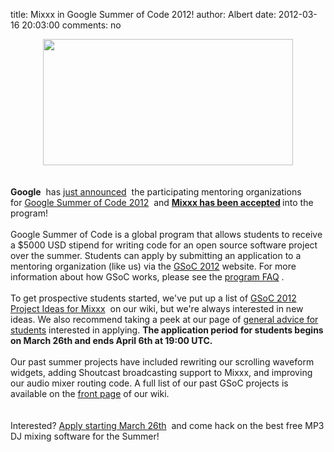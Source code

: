title: Mixxx in Google Summer of Code 2012!
author: Albert
date: 2012-03-16 20:03:00
comments: no

<div class="separator" style="clear: both; text-align: center;"><a href="http://www.google-melange.com/gsoc/homepage/google/gsoc2012" imageanchor="1" style="margin-left: 1em; margin-right: 1em;"><img border="0" height="202" src="{% static '/static/images/news/gsoc-2012-logo-color.png' %}" width="400" />
</a>
</div>
<span style="font-weight: bold;"><br />
</span>
<br />
<span style="font-weight: bold;">Google</span>
&nbsp;has <a href="http://google-opensource.blogspot.com/2012/03/mentoring-organizations-for-google.html">just announced</a>
&nbsp;the participating mentoring organizations for&nbsp;<a href="http://www.google-melange.com/gsoc/homepage/google/gsoc2012">Google Summer of Code 2012</a>
&nbsp;and&nbsp;<b><a href="http://www.google-melange.com/gsoc/org/google/gsoc2012/mixxx">Mixxx&nbsp;has been accepted</a>
</b>
 into the program!<br />
<br />
Google Summer of Code is a global program that allows students to receive a $5000 USD stipend for writing code for an open source software project over the summer. Students can apply by submitting an application to a mentoring organization (like us) via the&nbsp;<a href="http://www.google-melange.com/gsoc/homepage/google/gsoc2012">GSoC 2012</a>
 website. For more information about how GSoC works, please see the&nbsp;<a href="http://www.google-melange.com/gsoc/document/show/gsoc_program/google/gsoc2012/faqs">program FAQ</a>
.<br />
<br />
To get prospective students started, we've put up a list of <a href="https://github.com/mixxxdj/mixxx/wiki/gsoc2012ideas">GSoC 2012 Project Ideas for Mixxx</a>
&nbsp;on our wiki, but we're always interested in new ideas. We also recommend taking a peek at our page of&nbsp;<a href="https://github.com/mixxxdj/mixxx/wiki/gsocadvice">general advice for students</a>
 interested in applying. <b>The application period for students begins on March 26th and ends April 6th at 19:00 UTC.&nbsp;</b>
<br />
<br />
Our past summer projects have included rewriting our scrolling waveform widgets, adding Shoutcast broadcasting support to Mixxx, and improving our audio mixer routing code. A full list of our past GSoC projects is available on the <a href="https://github.com/mixxxdj/mixxx/wiki#google_summer_of_code">front page</a>
 of our wiki.<br />
<br />
<br />
Interested? <a href="http://www.google-melange.com/gsoc/org/google/gsoc2012/mixxx">Apply starting March 26th</a>
&nbsp;and come hack on the best free MP3 DJ mixing software for the Summer!<br />
<div><br />
</div>

